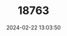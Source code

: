 ---
title: "18763"
category: "Pteropus tokudae"
draft: false
date: 2024-02-22 13:03:50
languages:
  English: ["Guam Fruit Bat", "Guam Flying Fox"]
  Spanish; Castilian: ["Zorro Volador De Tokuda"]
---